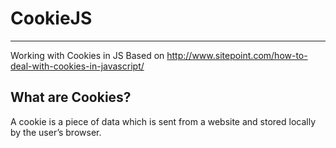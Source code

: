 # CookieJS
-----------

Working with Cookies in JS
Based on http://www.sitepoint.com/how-to-deal-with-cookies-in-javascript/

## What are Cookies?

A cookie is a piece of data which is sent from a website and stored locally by the user’s browser.